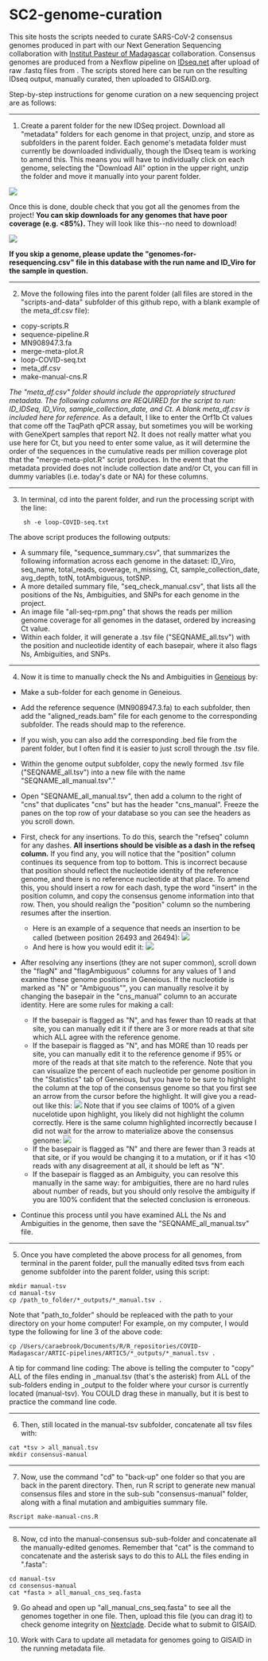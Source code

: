# SC2-genome-curation

This site hosts the scripts needed to curate SARS-CoV-2 consensus genomes produced in part with our Next Generation Sequencing collaboration with [Institut Pasteur of Madagascar](http://www.pasteur.mg/) collaboration. Consensus genomes are produced from a Nexflow pipeline on [IDseq.net](IDseq.net) after upload of raw .fastq files from . The scripts stored here can be run on the resulting IDseq output, manually curated, then uploaded to GISAID.org.

Step-by-step instructions for genome curation on a new sequencing project are as follows:

---

 1. Create a parent folder for the new IDSeq project. Download all "metadata" folders for each genome in that project, unzip, and store as subfolders in the parent folder. Each genome's metadata folder must currently be downloaded individually, though the IDseq team is working to amend this. This means you will have to individually click on each genome, selecting the "Download All" option in the upper right, unzip the folder and move it manually into your parent folder.
 
![](images/genome_download.png)

Once this is done, double check that you got all the genomes from the project! **You can skip downloads for any genomes that have poor coverage (e.g. <85%).** They will look like this--no need to download!

![](images/poor_coverage_genome.png)

**If you skip a genome, please update the "genomes-for-resequencing.csv" file in this database with the run name and ID_Viro for the sample in question.**

---

2. Move the following files into the parent folder (all files are stored in the "scripts-and-data" subfolder of this github repo, with a blank example of the meta_df.csv file):

- copy-scripts.R
- sequence-pipeline.R
- MN908947.3.fa
- merge-meta-plot.R
- loop-COVID-seq.txt
- meta_df.csv
- make-manual-cns.R

*The "meta_df.csv" folder should include the appropriately structured metadata. The following columns are REQUIRED for the script to run: ID_IDSeq, ID_Viro, sample_collection_date, and Ct. A blank meta_df.csv is included here for reference.* As a default, I like to enter the Orf1b Ct values that come off the TaqPath qPCR assay, but sometimes you will be working with GeneXpert samples that report N2. It does not really matter what you use here for Ct, but you need to enter some value, as it will determine the order of the sequences in the cumulative reads per million coverage plot that the "merge-meta-plot.R" script produces. In the event that the metadata provided does not include collection date and/or Ct, you can fill in dummy variables (i.e. today's date or NA) for these columns. 

---

3. In terminal, cd into the parent folder, and run the processing script with the line:

```
    sh -e loop-COVID-seq.txt 
```
The above script produces the following outputs:
- A summary file, "sequence_summary.csv", that summarizes the following information across each genome in the dataset: ID_Viro, seq_name, total_reads, coverage, n_missing, Ct, sample_collection_date, avg_depth, totN, totAmbiguous, totSNP.
- A more detailed summary file, "seq_check_manual.csv", that lists all the positions of the Ns, Ambiguities, and SNPs for each genome in the project. 
- An image file "all-seq-rpm.png" that shows the reads per million genome coverage for all genomes in the dataset, ordered by increasing Ct value.
- Within each folder, it will generate a .tsv file ("SEQNAME_all.tsv") with the position and nucleotide identity of each basepair, where it also flags Ns, Ambiguities, and SNPs.

---

4. Now it is time to manually check the Ns and Ambiguities in [Geneious](geneious.com) by:
- Make a sub-folder for each genome in Geneious.
- Add the reference sequence (MN908947.3.fa) to each subfolder, then add the "aligned_reads.bam" file for each genome to the corresponding subfolder. The reads should map to the reference.
- If you wish, you can also add the corresponding .bed file from the parent folder, but I often find it is easier to just scroll through the .tsv file.
- Within the genome output subfolder, copy the newly formed .tsv file ("SEQNAME_all.tsv") into a new file with the name "SEQNAME_all_manual.tsv"."
- Open "SEQNAME_all_manual.tsv", then add a column to the right of "cns" that duplicates "cns" but has the header "cns_manual". Freeze the panes on the top row of your database so you can see the headers as you scroll down.
- First, check for any insertions. To do this, search the "refseq" column for any dashes. **All insertions should be visible as a dash in the refseq column.** If you find any, you will notice that the "position" column continues its sequence from top to bottom. This is incorrect because that position should reflect the nucleotide identity of the reference genome, and there is no reference nucleotide at that place. To amend this, you should insert a row for each dash, type the word "insert" in the position column, and copy the consensus genome information into that row. Then, you should realign the "position" column so the numbering resumes after the insertion.
    - Here is an example of a sequence that needs an insertion to be called (between position 26493 and 26494): ![](images/needs_insertion.png)
    - And here is how you would edit it:
    ![](images/amended_insertion.png)
- After resolving any insertions (they are not super common), scroll down the "flagN" and "flagAmbiguous" columns for any values of 1 and examine these genome positions in Geneious. If the nucleotide is marked as "N" or "Ambiguous"", you can manually resolve it by changing the basepair in the "cns_manual" column to an accurate identity. Here are some rules for making a call:
    - If the basepair is flagged as "N", and has fewer than 10 reads at that site, you can manually edit it if there are 3 or more reads at that site which ALL agree with the reference genome. 
    - If the basepair is flagged as "N", and has MORE than 10 reads per site, you can manually edit it to the reference genome if 95% or more of the reads at that site match to the reference. Note that you can visualize the percent of each nucleotide per genome position in the "Statistics" tab of Geneious, but you have to be sure to highlight the column at the top of the consensus genome so that you first see an arrow from the cursor before the highlight. It will give you a read-out like this: ![](images/geneious-highlight-right.png)
    Note that if you see claims of 100% of a given nucelotide upon highlight, you likely did not highlight the column correctly. Here is the same column highlighted incorrectly because I did not wait for the arrow to materialize above the consensus genome:  ![](images/geneious-highlight-wrong.png)
    - If the basepair is flagged as "N" and there are fewer than 3 reads at that site, or if you would be changing it to a mutation, or if it has <10 reads with any disagreement at all, it should be left as "N".
    - If the  basepair is flagged as an Ambiguity, you can resolve this manually in the same way: for ambiguities, there are no hard rules about number of reads, but you should only resolve the ambiguity if you are 100% confident that the selected conclusion is erroneous.
    
- Continue this process until you have examined ALL the Ns and Ambiguities in the genome, then save the "SEQNAME_all_manual.tsv" file.

---

5. Once you have completed the above process for all genomes, from terminal in the parent folder, pull the manually edited tsvs from each genome subfolder into the parent folder, using this script:

```
mkdir manual-tsv
cd manual-tsv
cp /path_to_folder/*_outputs/*_manual.tsv .
```

Note that "path_to_folder" should be repleaced with the path to your directory on your home computer! For example, on my computer, I would type the following for line 3 of the above code:

```
cp /Users/caraebrook/Documents/R/R_repositories/COVID-Madagascar/ARTIC-pipelines/ARTIC5/*_outputs/*_manual.tsv .
```

A tip for command line coding: The above is telling the computer to "copy" ALL of the files ending in _manual.tsv (that's the asterisk) from ALL of the sub-folders ending in _output to the folder where your cursor is currently located (manual-tsv). You COULD drag these in manually, but it is best to practice the command line code.

---

6. Then, still located in the manual-tsv subfolder, concatenate all tsv files with:

```
cat *tsv > all_manual.tsv
mkdir consensus-manual

```

---

7. Now, use the command "cd" to "back-up" one folder so that you are back in the parent directory. Then, run R script to generate new manual consensus files and store in the sub-sub "consensus-manual" folder, along with a  final mutation and ambiguities summary file.

```
Rscript make-manual-cns.R
```

---

8. Now, cd into the manual-consensus sub-sub-folder and concatenate all the manually-edited genomes. Remember that "cat" is the command to concatenate and the asterisk says to do this to ALL the files ending in ".fasta":

```
cd manual-tsv
cd consensus-manual
cat *fasta > all_manual_cns_seq.fasta

```

9. Go ahead and open up "all_manual_cns_seq.fasta" to see all the genomes together in one file. Then, upload this file (you can drag it) to check genome integrity on [Nextclade](https://clades.nextstrain.org/). Decide what to submit to GISAID.

10. Work with Cara to update all metadata for genomes going to GISAID in the running metadata file.


